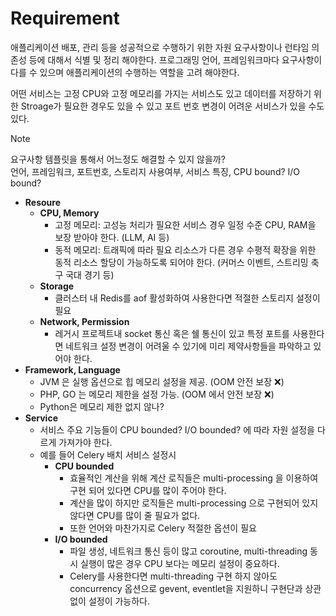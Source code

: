 # Requirement

애플리케이션 배포, 관리 등을 성공적으로 수행하기 위한 자원 요구사항이나 런타임 의존성 등에 대해서 식별 및 정리 해야한다. 프로그래밍 언어, 프레임워크마다 요구사항이 다를 수 있으며 애플리케이션의 수행하는 역할을 고려 해야한다.

어떤 서비스는 고정 CPU와 고정 메모리를 가지는 서비스도 있고 데이터를 저장하기 위한 Stroage가 필요한 경우도 있을 수 있고 포트 번호 변경이 어려운 서비스가 있을 수도 있다.

> [!NOTE]
> 요구사항 템플릿을 통해서 어느정도 해결할 수 있지 않을까?  
> 언어, 프레임워크, 포트번호, 스토리지 사용여부, 서비스 특징, CPU bound? I/O bound?


- **Resoure**
  - **CPU, Memory**
    - 고정 메모리: 고성능 처리가 필요한 서비스 경우 일정 수준 CPU, RAM을 보장 받아야 한다. (LLM, AI 등)
    - 동적 메모리: 트래픽에 따라 필요 리소스가 다른 경우 수평적 확장을 위한 동적 리소스 할당이 가능하도록 되어야 한다. (커머스 이벤트, 스트리밍 축구 국대 경기 등)
  - **Storage**
    - 클러스터 내 Redis를 aof 활성화하여 사용한다면 적절한 스토리지 설정이 필요
  - **Network, Permission**
    - 레거시 프로젝트내 socket 통신 혹은 쉘 통신이 있고 특정 포트를 사용한다면 네트워크 설정 변경이 어려울 수 있기에 미리 제약사항들을 파악하고 있어야 한다.
- **Framework, Language**
  - JVM 은 실행 옵션으로 힙 메모리 설정을 제공. (OOM 안전 보장 ❌)
  - PHP, GO 는 메모리 제한을 설정 가능. (OOM 에서 안전 보장 ❌)
  - Python은 메모리 제한 없지 않나?
- **Service**
  - 서비스 주요 기능들이 CPU bounded? I/O bounded? 에 따라 자원 설정을 다르게 가져가야 한다.
  - 예를 들어 Celery 배치 서비스 설정시
    - **CPU bounded**
      - 효율적인 계산을 위해 계산 로직들은 multi-processing 을 이용하여 구현 되어 있다면 CPU를 많이 주어야 한다.
      - 계산을 많이 하지만 로직들은 multi-processing 으로 구현되어 있지 않다면 CPU를 많이 줄 필요가 없다.
      - 또한 언어와 마찬가지로 Celery 적절한 옵션이 필요
    - **I/O bounded**
      - 파일 생성, 네트워크 통신 등이 많고 coroutine, multi-threading 동시 실행이 많은 경우 CPU 보다는 메모리 설정이 중요하다.
      - Celery를 사용한다면 multi-threading 구현 하지 않아도 concurrency 옵션으로 gevent, eventlet을 지원하니 구현단과 상관없이 설정이 가능하다.